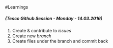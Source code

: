 #Learnings
##### (Tesco Github Session - Monday - 14.03.2016)

1. Create & contribute to *issues*
2. Create new *branch*
3. Create files under the branch and commit back
